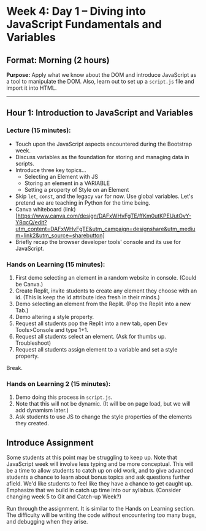 # Week 4: Day 1 – Diving into JavaScript Fundamentals and Variables

## Format: Morning (2 hours)

**Purpose:** Apply what we know about the DOM and introduce JavaScript as a tool to manipulate the DOM. Also, learn out to set up a `script.js` file and import it into HTML.

---

## Hour 1: Introduction to JavaScript and Variables

### Lecture (15 minutes):

- Touch upon the JavaScript aspects encountered during the Bootstrap week.
- Discuss variables as the foundation for storing and managing data in scripts.
- Introduce three key topics...
  - Selecting an Element with JS
  - Storing an element in a VARIABLE
  - Setting a property of Style on an Element
- Skip `let`, `const`, and the legacy `var` for now. Use global variables. Let's pretend we are teaching in Python for the time being.
- Canva whiteboard (link)[https://www.canva.com/design/DAFxWHvFgTE/ffKm0utKPEUutOvY-Y8qcQ/edit?utm_content=DAFxWHvFgTE&utm_campaign=designshare&utm_medium=link2&utm_source=sharebutton]
- Briefly recap the browser developer tools' console and its use for JavaScript.

### Hands on Learning (15 minutes):

1. First demo selecting an element in a random website in console. (Could be Canva.)
2. Create Replit, invite students to create any element they choose with an id. (This is keep the id attribute idea fresh in their minds.)
3. Demo selecting an element from the Replit. (Pop the Replit into a new Tab.)
4. Demo altering a style property.
5. Request all students pop the Replit into a new tab, open Dev Tools>Console and type 1+1.
6. Request all students select an element. (Ask for thumbs up. Troubleshoot)
7. Request all students assign element to a variable and set a style property.

Break.

### Hands on Learning 2 (15 minutes):

1. Demo doing this process in `script.js`.
2. Note that this will not be dynamic. (It will be on page load, but we will add dynamism later.)
3. Ask students to use JS to change the style properties of the elements they created.

## Introduce Assignment

Some students at this point may be struggling to keep up. Note that JavaScript week will involve less typing and be more conceptual. This will be a time to allow students to catch up on old work, and to give advanced students a chance to learn about bonus topics and ask questions further afield. We'd like students to feel like they have a chance to get caught up. Emphasize that we build in catch up time into our syllabus. (Consider changing week 5 to Git and Catch-up Week?)

Run through the assignment. It is similar to the Hands on Learning section. The difficulty will be writing the code without encountering too many bugs, and debugging when they arise.